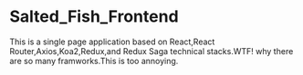 # Salted_Fish_Frontend
This is a single page application based on React,React Router,Axios,Koa2,Redux,and Redux Saga technical stacks.WTF! why there are so many framworks.This is too annoying.
